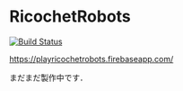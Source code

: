 # RicochetRobots
[![Build Status](https://travis-ci.org/ChiyosBigDragon/RicochetRobots.svg?branch=master)](https://travis-ci.org/ChiyosBigDragon/RicochetRobots)

https://playricochetrobots.firebaseapp.com/

まだまだ製作中です．